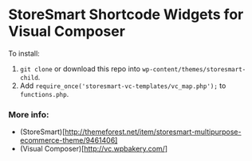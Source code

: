 # StoreSmart Shortcode Widgets for Visual Composer

To install:

1. ```git clone``` or download this repo into ```wp-content/themes/storesmart-child```.
2. Add ```require_once('storesmart-vc-templates/vc_map.php');``` to ```functions.php```.



### More info:

* (StoreSmart)[http://themeforest.net/item/storesmart-multipurpose-ecommerce-theme/9461406]
* (Visual Composer)[http://vc.wpbakery.com/]
